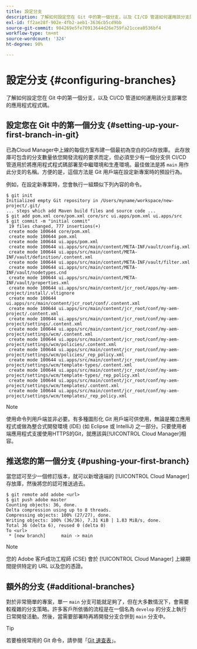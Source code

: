 ```yaml
---
title: 設定分支
description: 了解如何設定您在 Git 中的第一個分支，以及 CI/CD 管道如何運用該分支部署您的應用程式程式碼。
exl-id: ff2ae28f-902e-4fb2-aeb1-3636cb5cd9bb
source-git-commit: 984269e5fe70913644d26e759fa21ccea0536bf4
workflow-type: tm+mt
source-wordcount: '324'
ht-degree: 90%

---
```



# 設定分支 {#configuring-branches}

了解如何設定您在 Git 中的第一個分支，以及 CI/CD 管道如何運用該分支部署您的應用程式程式碼。

## 設定您在 Git 中的第一個分支 {#setting-up-your-first-branch-in-git}

已為Cloud Manager中上線的每個方案布建一個最初為空白的Git存放庫[](/help/requirements/environment-provisioning.md)。 此存放庫可包含的分支數量依您開發流程的要求而定，但必須至少有一個分支供 CI/CD 管道用於將應用程式程式碼部署至中繼環境和生產環境。最佳做法是將 `main` 用作此分支的名稱。方便的是，這個方法是 Git 用戶端在設定新專案時的預設行為。

例如，在設定新專案時，您會執行一組類似下列內容的命令。

```shell
$ git init
Initialized empty Git repository in /Users/myname/workspace/new-project/.git/
... steps which add Maven build files and source code ...
$ git add pom.xml core/pom.xml core/src ui.apps/pom.xml ui.apps/src
$ git commit -m "initial commit"
 19 files changed, 777 insertions(+)
 create mode 100644 core/pom.xml
 create mode 100644 pom.xml
 create mode 100644 ui.apps/pom.xml
 create mode 100644 ui.apps/src/main/content/META-INF/vault/config.xml
 create mode 100644 ui.apps/src/main/content/META-INF/vault/definition/.content.xml
 create mode 100644 ui.apps/src/main/content/META-INF/vault/filter.xml
 create mode 100644 ui.apps/src/main/content/META-INF/vault/nodetypes.cnd
 create mode 100644 ui.apps/src/main/content/META-INF/vault/properties.xml
 create mode 100644 ui.apps/src/main/content/jcr_root/apps/my-aem-project/install/.vltignore
 create mode 100644 ui.apps/src/main/content/jcr_root/conf/.content.xml
 create mode 100644 ui.apps/src/main/content/jcr_root/conf/my-aem-project/.content.xml
 create mode 100644 ui.apps/src/main/content/jcr_root/conf/my-aem-project/settings/.content.xml
 create mode 100644 ui.apps/src/main/content/jcr_root/conf/my-aem-project/settings/wcm/.content.xml
 create mode 100644 ui.apps/src/main/content/jcr_root/conf/my-aem-project/settings/wcm/policies/.content.xml
 create mode 100644 ui.apps/src/main/content/jcr_root/conf/my-aem-project/settings/wcm/policies/_rep_policy.xml
 create mode 100644 ui.apps/src/main/content/jcr_root/conf/my-aem-project/settings/wcm/template-types/.content.xml
 create mode 100644 ui.apps/src/main/content/jcr_root/conf/my-aem-project/settings/wcm/template-types/_rep_policy.xml
 create mode 100644 ui.apps/src/main/content/jcr_root/conf/my-aem-project/settings/wcm/templates/.content.xml
 create mode 100644 ui.apps/src/main/content/jcr_root/conf/my-aem-project/settings/wcm/templates/_rep_policy.xml
```

>[!NOTE]
>
>使用命令列用戶端並非必要。有多種圖形化 Git 用戶端可供使用，無論是獨立應用程式或做為整合式開發環境 (IDE) (如 Eclipse 或 IntelliJ) 之一部分。只要使用者端應用程式支援使用HTTPS的Git，就應該與[!UICONTROL Cloud Manager]相容。

## 推送您的第一個分支 {#pushing-your-first-branch}

當您認可至少一個修訂版本，就可以新增遠端的 [!UICONTROL Cloud Manager] 存放庫，然後將您的認可推送過去。

```shell
$ git remote add adobe <url>
$ git push adobe master
Counting objects: 36, done.
Delta compression using up to 8 threads.
Compressing objects: 100% (27/27), done.
Writing objects: 100% (36/36), 7.31 KiB | 1.83 MiB/s, done.
Total 36 (delta 6), reused 0 (delta 0)
To <url>
 * [new branch]      main -> main
```

>[!NOTE]
>
>您的 Adobe 客戶成功工程師 (CSE) 會於 [!UICONTROL Cloud Manager] 上線期間提供特定的 URL 以及您的憑證。

## 額外的分支 {#additional-branches}

對於非常簡單的專案，單一 `main` 分支可能就足夠了，但在大多數情況下，會需要較複雜的分支策略。許多客戶所依循的流程是在一個名為 `develop` 的分支上執行日常開發活動。然後，當需要部署時再將開發分支合併到 `main` 分支中。

>[!TIP]
>
>若要檢視常用的 Git 命令，請參閱「[Git 速查表](https://training.github.com/downloads/github-git-cheat-sheet)」。
